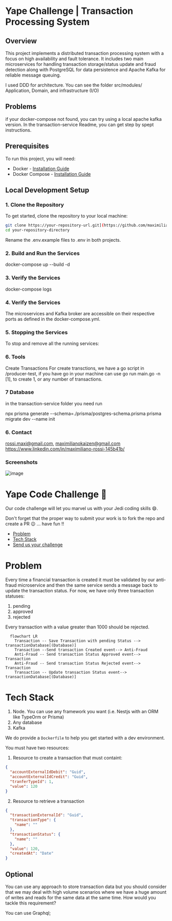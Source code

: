 # Yape Challenge | Transaction Processing System

## Overview

This project implements a distributed transaction processing system with a focus on high availability and fault tolerance. It includes two main microservices for handling transaction storage/status update and fraud detection along with PostgreSQL for data persistence and Apache Kafka for reliable message queuing.

I used DDD for architecture. You can see the folder src/modules/ Application, Domain, and infrastructure (I/O) 

## Problems

if your docker-compose not found, you can try using a local apache kafka version. 
In the transaction-service Readme, you can get step by spept instructions.

## Prerequisites

To run this project, you will need:

- Docker - [Installation Guide](https://docs.docker.com/get-docker/)
- Docker Compose - [Installation Guide](https://docs.docker.com/compose/install/)

## Local Development Setup

### 1. Clone the Repository

To get started, clone the repository to your local machine:

```bash
git clone https://your-repository-url.git](https://github.com/maximilianokaizen/yape-fork
cd your-repository-directory
```
Rename the .env.example files to .env in both projects.

### 2. Build and Run the Services

docker-compose up --build -d

### 3. Verify the Services

docker-compose logs

### 4. Verify the Services

The microservices and Kafka broker are accessible on their respective ports as defined in the docker-compose.yml.

### 5. Stopping the Services

To stop and remove all the running services:

### 6. Tools

Create Transactions
For create transctions, we have a go script in
/producer-test, if you have go in your machine
can use go run main.go -n [1], to create 1, or
any number of transactions.

### 7 Database

in the transaction-service folder you need run

npx prisma generate --schema=./prisma/postgres-schema.prisma
prisma migrate dev --name init

### 6. Contact

rossi.maxi@gmail.com,
maximilianokaizen@gmail.com
https://www.linkedin.com/in/maximiliano-rossi-145b41b/


### Screenshots

![image](https://github.com/maximilianokaizen/yape-fork/assets/148482605/d94ab1bb-74b1-4aaa-a2d3-e41b10d2cc16)

# Yape Code Challenge :rocket:

Our code challenge will let you marvel us with your Jedi coding skills :smile:.

Don't forget that the proper way to submit your work is to fork the repo and create a PR :wink: ... have fun !!

- [Problem](#problem)
- [Tech Stack](#tech_stack)
- [Send us your challenge](#send_us_your_challenge)

# Problem

Every time a financial transaction is created it must be validated by our anti-fraud microservice and then the same service sends a message back to update the transaction status.
For now, we have only three transaction statuses:

<ol>
  <li>pending</li>
  <li>approved</li>
  <li>rejected</li>  
</ol>

Every transaction with a value greater than 1000 should be rejected.

```mermaid
  flowchart LR
    Transaction -- Save Transaction with pending Status --> transactionDatabase[(Database)]
    Transaction --Send transaction Created event--> Anti-Fraud
    Anti-Fraud -- Send transaction Status Approved event--> Transaction
    Anti-Fraud -- Send transaction Status Rejected event--> Transaction
    Transaction -- Update transaction Status event--> transactionDatabase[(Database)]
```

# Tech Stack

<ol>
  <li>Node. You can use any framework you want (i.e. Nestjs with an ORM like TypeOrm or Prisma) </li>
  <li>Any database</li>
  <li>Kafka</li>    
</ol>

We do provide a `Dockerfile` to help you get started with a dev environment.

You must have two resources:

1. Resource to create a transaction that must containt:

```json
{
  "accountExternalIdDebit": "Guid",
  "accountExternalIdCredit": "Guid",
  "tranferTypeId": 1,
  "value": 120
}
```

2. Resource to retrieve a transaction

```json
{
  "transactionExternalId": "Guid",
  "transactionType": {
    "name": ""
  },
  "transactionStatus": {
    "name": ""
  },
  "value": 120,
  "createdAt": "Date"
}
```

## Optional

You can use any approach to store transaction data but you should consider that we may deal with high volume scenarios where we have a huge amount of writes and reads for the same data at the same time. How would you tackle this requirement?

You can use Graphql;
